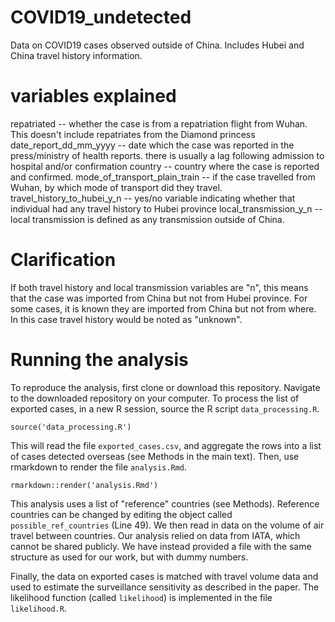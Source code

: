 # COVID19_undetected
Data on COVID19 cases observed outside of China. Includes Hubei and China travel history information.

# variables explained
repatriated	-- whether the case is from a repatriation flight from Wuhan. This doesn't include repatriates from the Diamond princess
date_report_dd_mm_yyyy	-- date which the case was reported in the press/ministry of health reports. there is usually a lag following admission to hospital and/or confirmation
country	-- country where the case is reported and confirmed. 
mode_of_transport_plain_train	-- if the case travelled from Wuhan, by which mode of transport did they travel.
travel_history_to_hubei_y_n	-- yes/no variable indicating whether that individual had any travel history to Hubei province
local_transmission_y_n		-- local transmission is defined as any transmission outside of China. 

# Clarification
If both travel history and local transmission variables are "n", this means that the case was imported from China but not from Hubei province. For some cases, it is known they are 
imported from China but not from where. In this case travel history would be noted as "unknown". 

# Running the analysis

To reproduce the analysis, first clone or download this
repository. Navigate to the downloaded repository on your computer. 
To process the list of exported cases, in a new R session, source the
R script `data_processing.R`.

```
source('data_processing.R')
```

This will read the file `exported_cases.csv`, and aggregate the
rows into a list of cases detected overseas (see Methods in the main
text). Then, use rmarkdown to render the file `analysis.Rmd`.

```
rmarkdown::render('analysis.Rmd')
```

This analysis uses a list of "reference" countries (see
Methods). Reference countries can be
changed by editing the object called `possible_ref_countries` (Line
49). We then read in data on the volume of air travel between
countries. Our analysis relied on data from IATA, which cannot be
shared publicly. We have instead provided a file with the same
structure as used for our work, but with dummy numbers.

Finally, the data on exported cases is matched with travel volume data
and used to estimate the surveillance sensitivity as described in the paper.
The likelihood function (called `likelihood`) is implemented in the
file `likelihood.R`. 
